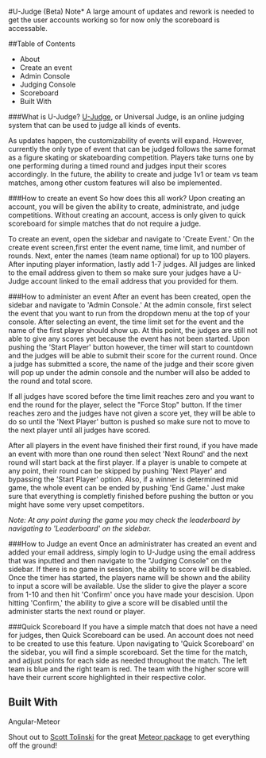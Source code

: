 #U-Judge (Beta)
Note* A large amount of updates and rework is needed to get the user accounts working so for now only the scoreboard is accessable.

##Table of Contents

- About
- Create an event
- Admin Console
- Judging Console
- Scoreboard
- Built With

###What is U-Judge?
[U-Judge](http://www.universaljudge.com/), or Universal Judge, is an online judging system that can be used to judge all kinds of events. 

As updates happen, the customizability of events will expand. However, currently the only type of event that can be judged follows the same format as a figure skating or skateboarding competition. Players take turns one by one performing during a timed round and judges input their scores accordingly. In the future, the ability to create and judge 1v1 or team vs team matches, among other custom features will also be implemented.

###How to create an event
So how does this all work? Upon creating an account, you will be given the ability to create, administrate, and judge competitions.
Without creating an account, access is only given to quick scoreboard for simple matches that do not require a judge.

To create an event, open the sidebar and navigate to 'Create Event.' On the create event screen,first enter the event name, time limit, and number of rounds. Next, enter the names (team name optional) for up to 100 players. After inputing player information, lastly add 1-7 judges. All judges are linked to the email address given to them so make sure your judges have a U-Judge account linked to the email address that you provided for them.

###How to administer an event
After an event has been created, open the sidebar and navigate to 'Admin Console.' At the admin console, first select the event that you want to run from the dropdown menu at the top of your console. After selecting an event, the time limit set for the event and the name of the first player should show up. At this point, the judges are still not able to give any scores yet because the event has not been started. Upon pushing the 'Start Player' button however, the timer will start to countdown and the judges will be able to submit their score for the current round. Once a judge has submitted a score, the name of the judge and their score given will pop up under the admin console and the number will also be added to the round and total score.

If all judges have scored before the time limit reaches zero and you want to end the round for the player, select the "Force Stop" button. If the timer reaches zero and the judges have not given a score yet, they will be able to do so until the 'Next Player' button is pushed so make sure not to move to the next player until all judges have scored.

After all players in the event have finished their first round, if you have made an event with more than one round then select 'Next Round' and the next round will start back at the first player. If a player is unable to compete at any point, their round can be skipped by pushing 'Next Player' and bypassing the 'Start Player' option. Also, if a winner is determined mid game, the whole event can be ended by pushing 'End Game.' Just make sure that everything is completly finished before pushing the button or you might have some very upset competitors.

*Note: At any point during the game you may check the leaderboard by navigating to 'Leaderboard' on the sidebar.*

###How to Judge an event
Once an administrater has created an event and added your email address, simply login to U-Judge using the email address that was inputted and then navigate to the "Judging Console" on the sidebar. If there is no game in session, the ability to score will be disabled. Once the timer has started, the players name will be shown and the ability to input a score will be available. Use the slider to give the player a score from 1-10 and then hit 'Confirm' once you have made your descision. Upon hitting 'Confirm,' the ability to give a score will be disabled until the administer starts the next round or player.

###Quick Scoreboard
If you have a simple match that does not have a need for judges, then Quick Scoreboard can be used. An account does not need to be created to use this feature. Upon navigating to 'Quick Scoreboard' on the sidebar, you will find a simple scoreboard. Set the time for the match, and adjust points for each side as needed throughout the match. The left team is blue and the right team is red. The team with the higher score will have their current score highlighted in their respective color.


## Built With
Angular-Meteor

Shout out to [Scott Tolinski](https://github.com/stolinski) for the great [Meteor package](https://atmospherejs.com/stolinski/stylus-multi) to get everything off the ground! 
